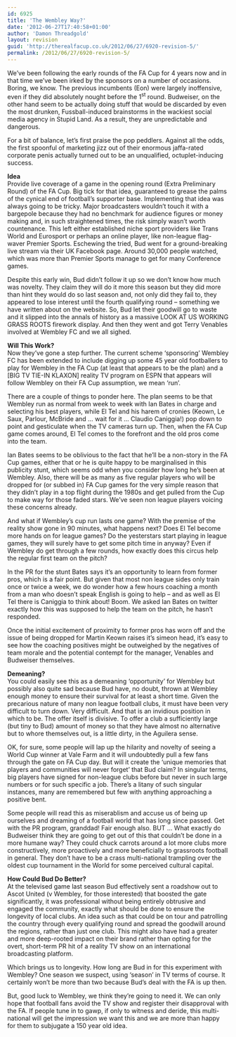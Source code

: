 ```yaml
---
id: 6925
title: 'The Wembley Way?'
date: '2012-06-27T17:40:58+01:00'
author: 'Damon Threadgold'
layout: revision
guid: 'http://therealfacup.co.uk/2012/06/27/6920-revision-5/'
permalink: /2012/06/27/6920-revision-5/
---
```


We’ve been following the early rounds of the FA Cup for 4 years now and in that time we’ve been irked by the sponsors on a number of occasions. Boring, we know. The previous incumbents (Eon) were largely inoffensive, even if they did absolutely nought before the 1<sup>st</sup> round. Budweiser, on the other hand seem to be actually doing stuff that would be discarded by even the most drunken, Fussball-induced brainstorms in the wackiest social media agency in Stupid Land. As a result, they are unpredictable and dangerous.

For a bit of balance, let’s first praise the pop peddlers. Against all the odds, the first spoonful of marketing jizz out of their enormous jaffa-rated corporate penis actually turned out to be an unqualified, octuplet-inducing success.

**Idea**  
Provide live coverage of a game in the opening round (Extra Preliminary Round) of the FA Cup. Big tick for that idea, guaranteed to grease the palms of the cynical end of football’s supporter base. Implementing that idea was always going to be tricky. Major broadcasters wouldn’t touch it with a bargepole because they had no benchmark for audience figures or money making and, in such straightened times, the risk simply wasn’t worth countenance. This left either established niche sport providers like Trans World and Eurosport or perhaps an online player, like non-league flag-waver Premier Sports. Eschewing the tried, Bud went for a ground-breaking live stream via their UK Facebook page. Around 30,000 people watched, which was more than Premier Sports manage to get for many Conference games.

Despite this early win, Bud didn’t follow it up so we don’t know how much was novelty. They claim they will do it more this season but they did more than hint they would do so last season and, not only did they fail to, they appeared to lose interest until the fourth qualifying round – something we have written about on the website. So, Bud let their goodwill go to waste and it slipped into the annals of history as a massive LOOK AT US WORKING GRASS ROOTS firework display. And then they went and got Terry Venables involved at Wembley FC and we all sighed.

**Will This Work?**  
Now they’ve gone a step further. The current scheme ‘sponsoring’ Wembley FC has been extended to include digging up some 45 year old footballers to play for Wembley in the FA Cup (at least that appears to be the plan) and a \[BIG TV TIE-IN KLAXON\] reality TV program on ESPN that appears will follow Wembley on their FA Cup assumption, we mean ‘run’.

There are a couple of things to ponder here. The plan seems to be that Wembley run as normal from week to week with Ian Bates in charge and selecting his best players, while El Tel and his harem of cronies (Keown, Le Saux, Parlour, McBride and … wait for it … Claudio Caniggia!) pop down to point and gesticulate when the TV cameras turn up. Then, when the FA Cup game comes around, El Tel comes to the forefront and the old pros come into the team.

Ian Bates seems to be oblivious to the fact that he’ll be a non-story in the FA Cup games, either that or he is quite happy to be marginalised in this publicity stunt, which seems odd when you consider how long he’s been at Wembley. Also, there will be as many as five regular players who will be dropped for (or subbed in) FA Cup games for the very simple reason that they didn’t play in a top flight during the 1980s and get pulled from the Cup to make way for those faded stars. We’ve seen non league players voicing these concerns already.

And what if Wembley’s cup run lasts one game? With the premise of the reality show gone in 90 minutes, what happens next? Does El Tel become more hands on for league games? Do the yesterstars start playing in league games, they will surely have to get some pitch time in anyway? Even if Wembley do get through a few rounds, how exactly does this circus help the regular first team on the pitch?

In the PR for the stunt Bates says it’s an opportunity to learn from former pros, which is a fair point. But given that most non league sides only train once or twice a week, we do wonder how a few hours coaching a month from a man who doesn’t speak English is going to help – and as well as El Tel there is Caniggia to think about! Boom. We asked Ian Bates on twitter exactly how this was supposed to help the team on the pitch, he hasn’t responded.

Once the initial excitement of proximity to former pros has worn off and the issue of being dropped for Martin Keown raises it’s simeon head, it’s easy to see how the coaching positives might be outweighed by the negatives of team morale and the potential contempt for the manager, Venables and Budweiser themselves.

**Demeaning?**  
You could easily see this as a demeaning ‘opportunity’ for Wembley but possibly also quite sad because Bud have, no doubt, thrown at Wembley enough money to ensure their survival for at least a short time. Given the precarious nature of many non league football clubs, it must have been very difficult to turn down. Very difficult. And that is an invidious position in which to be. The offer itself is divisive. To offer a club a sufficiently large (but tiny to Bud) amount of money so that they have almost no alternative but to whore themselves out, is a little dirty, in the Aguilera sense.

OK, for sure, some people will lap up the hilarity and novelty of seeing a World Cup winner at Vale Farm and it will undoubtedly pull a few fans through the gate on FA Cup day. But will it create the ‘unique memories that players and communities will never forget’ that Bud claim? In singular terms, big players have signed for non-league clubs before but never in such large numbers or for such specific a job. There’s a litany of such singular instances, many are remembered but few with anything approaching a positive bent.

Some people will read this as miserablism and accuse us of being up ourselves and dreaming of a football world that has long since passed. Get with the PR program, granddad! Fair enough also. BUT … What exactly do Budweiser think they are going to get out of this that couldn’t be done in a more humane way? They could chuck carrots around a lot more clubs more constructively, more proactively and more beneficially to grassroots football in general. They don’t have to be a crass multi-national trampling over the oldest cup tournament in the World for some perceived cultural capital.

**How Could Bud Do Better?**  
At the televised game last season Bud effectively sent a roadshow out to Ascot United (v Wembley, for those interested) that boosted the gate significantly, it was professional without being entirely obtrusive and engaged the community, exactly what should be done to ensure the longevity of local clubs. An idea such as that could be on tour and patrolling the country through every qualifying round and spread the goodwill around the regions, rather than just one club. This might also have had a greater and more deep-rooted impact on their brand rather than opting for the overt, short-term PR hit of a reality TV show on an international broadcasting platform.

Which brings us to longevity. How long are Bud in for this experiment with Wembley? One season we suspect, using ‘season’ in TV terms of course. It certainly won’t be more than two because Bud’s deal with the FA is up then.

But, good luck to Wembley, we think they’re going to need it. We can only hope that football fans avoid the TV show and register their disapproval with the FA. If people tune in to gawp, if only to witness and deride, this multi-national will get the impression we want this and we are more than happy for them to subjugate a 150 year old idea.